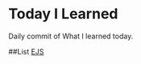 # Today I Learned
Daily commit of What I learned today.

##List
[EJS](https://github.com/reoim/TIL/tree/master/WebDevBootcamp/EJSexercise)
